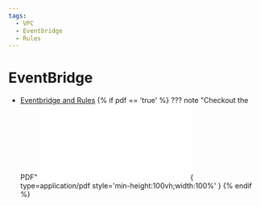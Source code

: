 ```yaml
---
tags:
  - VPC
  - Eventbridge
  - Rules
---
```


# EventBridge

* [Eventbridge and Rules](https://towardsdatascience.com/monitoring-amazon-eventbridge-rules-127434c58984)
{% if pdf == 'true' %}
??? note "Checkout the PDF"
      ![PDF](pdf/monitoring-amazon-eventbridge-rules-127434c58984.pdf){ type=application/pdf style='min-height:100vh;width:100%' }
 {% endif %}

